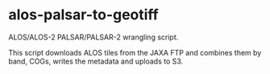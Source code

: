 # alos-palsar-to-geotiff
ALOS/ALOS-2 PALSAR/PALSAR-2 wrangling script. 

This script downloads ALOS tiles from the JAXA FTP and combines them by band, COGs, writes the metadata and uploads to S3.  

